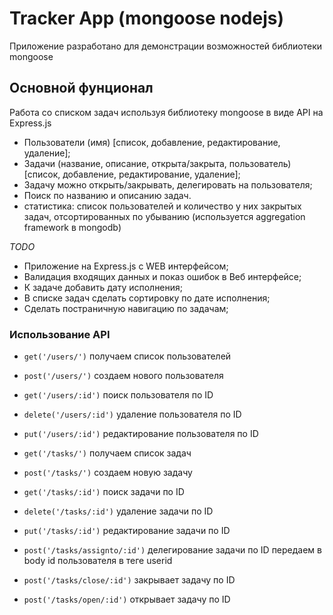 # Tracker App (mongoose nodejs)
Приложение разработано для демонстрации возможностей библиотеки mongoose

## Основной фунционал
Работа со списком задач используя библиотеку mongoose в виде API на Express.js

* Пользователи (имя) [список, добавление, редактирование, удаление];
* Задачи (название, описание, открыта/закрыта, пользователь) [список, добавление, редактирование, удаление];
* Задачу можно открыть/закрывать, делегировать на пользователя;
* Поиск по названию и описанию задач.
* статистика: список пользователей и количество у них закрытых задач, отсортированных по убыванию (используется aggregation framework в mongodb)

_TODO_

* Приложение на Express.js c WEB интерфейсом;
* Валидация входящих данных и показ ошибок в Веб интерфейсе;
* К задаче добавить дату исполнения;
* В списке задач сделать сортировку по дате исполнения;
* Сделать постраничную навигацию по задачам;

### Использование API
* `get('/users/')` получаем список пользователей
* `post('/users/')` создаем нового пользователя
* `get('/users/:id')` поиск пользователя по ID
* `delete('/users/:id')` удаление пользователя по ID
* `put('/users/:id')` редактирование пользователя по ID

* `get('/tasks/')` получаем список задач
* `post('/tasks/')` создаем новую задачу
* `get('/tasks/:id')` поиск задачи по ID
* `delete('/tasks/:id')` удаление задачи по ID
* `put('/tasks/:id')` редактирование задачи по ID
* `post('/tasks/assignto/:id')` делегирование задачи по ID передаем в body id пользователя в теге userid
* `post('/tasks/close/:id')` закрывает задачу по ID
* `post('/tasks/open/:id')` открывает задачу по ID
